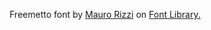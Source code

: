 Freemetto font by [Mauro Rizzi](https://fontlibrary.org/en/member/mauro) on [Font Library.](https://fontlibrary.org/en/font/freemetto)

